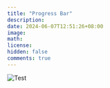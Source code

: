 ```yaml
---
title: "Progress Bar"
description: 
date: 2024-06-07T12:51:26+08:00
image: 
math: 
license: 
hidden: false
comments: true
---
```

![Test](https://progress-bar.dev/28/?suffix=%20)
